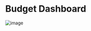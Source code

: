 # Budget Dashboard

![image](https://user-images.githubusercontent.com/3611461/175010073-5047f9d1-863a-438f-9950-4c32404e742e.png)

